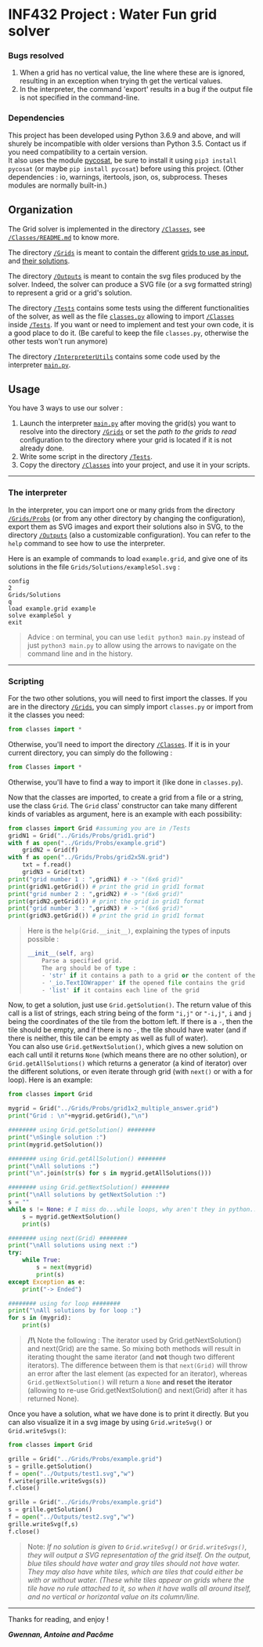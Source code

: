 # INF432 Project : Water Fun grid solver

### Bugs resolved

1. When a grid has no vertical value, the line where these are is ignored, resulting in an exception when trying th get the vertical values.
2. In the interpreter, the command 'export' results in a bug if the output file is not specified in the command-line.

### Dependencies

This project has been developed using Python 3.6.9 and above, and will shurely be incompatible with older versions than Python 3.5. Contact us if you need compatibility to a certain version.  
It also uses the module [pycosat](https://pypi.org/project/pycosat/), be sure to install it using `pip3 install pycosat` (or maybe `pip install pycosat`) before using this project.
(Other dependencies : io, warnings, itertools, json, os, subprocess. Theses modules are normally built-in.)

## Organization

The Grid solver is implemented in the directory [`/Classes`](https://github.com/NeoGalaxy/INF432/tree/master/Classes), see [`/Classes/README.md`](https://github.com/NeoGalaxy/INF432/tree/master/Classes/README.md) to know more.


The directory [`/Grids`](https://github.com/NeoGalaxy/INF432/tree/master/Grids) is meant to contain the different [grids to use as input](https://github.com/NeoGalaxy/INF432/tree/master/Grids/Probs), and [their solutions](https://github.com/NeoGalaxy/INF432/tree/master/Grids/Solutions).


The directory [`/Outputs`](https://github.com/NeoGalaxy/INF432/tree/master/Outputs) is meant to contain the svg files produced by the solver. Indeed, the solver can produce a SVG file (or a svg formatted string) to represent a grid or a grid's solution.


The directory [`/Tests`](https://github.com/NeoGalaxy/INF432/tree/master/Tests) contains some tests using the different functionalities of the solver, as well as the file [`classes.py`](https://github.com/NeoGalaxy/INF432/blob/master/Tests/classes.py) allowing to import [`/Classes`](https://github.com/NeoGalaxy/INF432/blob/master/Classes) inside [`/Tests`](https://github.com/NeoGalaxy/INF432/blob/master/Tests). If you want or need to implement and test your own code, it is a good place to do it. (Be careful to keep the file `classes.py`, otherwise the other tests won't run anymore)


The directory [`/InterpreterUtils`](https://github.com/NeoGalaxy/INF432/tree/master/InterpreterUtils) contains some code used by the interpreter [`main.py`](https://github.com/NeoGalaxy/INF432/tree/master/main.py).

## Usage

You have 3 ways to use our solver : 
1. Launch the interpreter [`main.py`](https://github.com/NeoGalaxy/INF432/tree/master/main.py) after moving the grid(s) you want to resolve into the directory [`/Grids`](https://github.com/NeoGalaxy/INF432/tree/master/Grids) or set the *path to the grids to read* configuration to the directory where your grid is located if it is not already done.
2. Write some script in the directory [`/Tests`](https://github.com/NeoGalaxy/INF432/tree/master/Tests). 
3. Copy the directory [`/Classes`](https://github.com/NeoGalaxy/INF432/tree/master/Classes) into your project, and use it in your scripts.

_____________
### The interpreter

In the interpreter, you can import one or many grids from the directory [`/Grids/Probs`](https://github.com/NeoGalaxy/INF432/tree/master/Grids/Probs) (or from any other directory by changing the configuration), export them as SVG images and export their solutions also in SVG, to the directory [`/Outputs`](https://github.com/NeoGalaxy/INF432/tree/master/Outputs) (also a customizable configuration). 
You can refer to the `help` command to see how to use the interpreter. 

Here is an example of commands to load `example.grid`, and give one of its solutions in the file `Grids/Solutions/exampleSol.svg` :
```
config
2
Grids/Solutions
q
load example.grid example
solve exampleSol y
exit
```
> Advice : on terminal, you can use `ledit python3 main.py` instead of just `python3 main.py` to allow using the arrows to navigate on the command line and in the history.

_____________
### Scripting

For the two other solutions, you will need to first import the classes. If you are in the directory [`/Grids`](https://github.com/NeoGalaxy/INF432/tree/master/Grids), you can simply import `classes.py` or import from it the classes you need:
```python
from classes import *
```
Otherwise, you'll need to import the directory [`/Classes`](https://github.com/NeoGalaxy/INF432/tree/master/Classes). If it is in your current directory, you can simply do the following :
```python
from Classes import *
```
Otherwise, you'll have to find a way to import it (like done in `classes.py`).

Now that the classes are imported, to create a grid from a file or a string, use the class `Grid`. The `Grid` class' constructor can take many different kinds of variables as argument, here is an example with each possibility:
```python
from classes import Grid #assuming you are in /Tests
gridN1 = Grid("../Grids/Probs/grid1.grid")
with f as open("../Grids/Probs/example.grid")
	gridN2 = Grid(f)
with f as open("../Grids/Probs/grid2x5N.grid")
	txt = f.read()
	gridN3 = Grid(txt)
print("grid number 1 : ",gridN1) # -> "(6x6 grid)"
print(gridN1.getGrid()) # print the grid in grid1 format
print("grid number 2 : ",gridN2) # -> "(6x6 grid)"
print(gridN2.getGrid()) # print the grid in grid1 format
print("grid number 3 : ",gridN3) # -> "(6x6 grid)"
print(gridN3.getGrid()) # print the grid in grid1 format
```
> Here is the `help(Grid.__init__)`, explaining the types of inputs possible :
> ```python
> __init__(self, arg)
>     Parse a specified grid.
>     The arg should be of type :
>     - 'str' if it contains a path to a grid or the content of the grid itself
>     - '_io.TextIOWrapper' if the opened file contains the grid
>     - 'list' if it contains each line of the grid
> ```

Now, to get a solution, just use `Grid.getSolution()`. The return value of this call is a list of strings, each string being of the form `"i,j"` or `"-i,j"`, `i` and `j` being the coordinates of the tile from the bottom left. If there is a `-`, then the tile should be empty, and if there is no `-`, the tile should have water (and if there is neither, this tile can be empty as well as full of water).  
You can also use `Grid.getNextSolution()`, which gives a new solution on each call until it returns `None` (which means there are no other solution), or `Grid.getAllSolutions()` which returns a generator (a kind of iterator) over the different solutions, or even iterate through grid (with `next()` or with a for loop). Here is an example:
```python
from classes import Grid

mygrid = Grid("../Grids/Probs/grid1x2_multiple_answer.grid")
print("Grid : \n"+mygrid.getGrid(),"\n")

######## using Grid.getSolution() ########
print("\nSingle solution :")
print(mygrid.getSolution())

######## using Grid.getAllSolution() ########
print("\nAll solutions :")
print("\n".join(str(s) for s in mygrid.getAllSolutions()))

######## using Grid.getNextSolution() ########
print("\nAll solutions by getNextSolution :")
s = ""
while s != None: # I miss do...while loops, why aren't they in python...?
	s = mygrid.getNextSolution()
	print(s)

######## using next(Grid) ########
print("\nAll solutions using next :")
try:
	while True:
		s = next(mygrid)
		print(s)
except Exception as e:
	print("-> Ended")

######## using for loop ########
print("\nAll solutions by for loop :")
for s in (mygrid):
	print(s)
```
> **/!\\** Note the following : The iterator used by Grid.getNextSolution() and next(Grid) are the same. So mixing both methods will result in iterating thought the same iterator (and **not** though two different iterators). The difference between them is that `next(Grid)` will throw an error after the last element (as expected for an iterator), whereas `Grid.getNextSolution()` will return a `None` **and reset the iterator** (allowing to re-use Grid.getNextSolution() and next(Grid) after it has returned None).

Once you have a solution, what we have done is to print it directly. But you can also visualize it in a svg image by using `Grid.writeSvg()` or `Grid.writeSvgs()`: 
```python
from classes import Grid

grille = Grid("../Grids/Probs/example.grid")
s = grille.getSolution()
f = open("../Outputs/test1.svg","w")
f.write(grille.writeSvgs(s))
f.close()

grille = Grid("../Grids/Probs/example.grid")
s = grille.getSolution()
f = open("../Outputs/test2.svg","w")
grille.writeSvg(f,s)
f.close()
```
> Note: *If no solution is given to `Grid.writeSvg()` or `Grid.writeSvgs()`, they will output a SVG representation of the grid itself. On the output, blue tiles should have water and gray tiles should not have water. They may also have white tiles, which are tiles that could either be with or without water. (These white tiles appear on grids where the tile have no rule attached to it, so when it have walls all around itself, and no vertical or horizontal value on its column/line.*

_________

Thanks for reading, and enjoy !

***Gwennan, Antoine and Pacôme***
